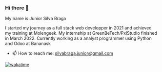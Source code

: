 ### Hi there 👋

My name is Junior Silva Braga

I started my journey as a full stack web developper in 2021 and achieved my training at Molengeek.
My internship at GreenBeTech/PxlStudio finished in March 2022.
Currently working as a analyst programmer using Python and Odoo at Bananask

- 📫 How to reach me: silvabraga.junior@gmail.com

[![wakatime](https://wakatime.com/badge/user/cbbd479b-b3dd-4f21-a006-4a0a3e045282.svg)](https://wakatime.com/@cbbd479b-b3dd-4f21-a006-4a0a3e045282)


<!--
**SilvaJ3/SilvaJ3** is a ✨ _special_ ✨ repository because its `README.md` (this file) appears on your GitHub profile.

Here are some ideas to get you started:

- 🔭 I’m currently working on ...
- 🌱 I’m currently learning ...
- 👯 I’m looking to collaborate on ...
- 🤔 I’m looking for help with ...
- 💬 Ask me about ...
- 📫 How to reach me: ...
- 😄 Pronouns: ...
- ⚡ Fun fact: ...
-->
